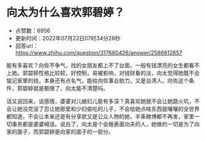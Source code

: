 # 向太为什么喜欢郭碧婷？
- 点赞数：6956
- 更新时间：2022年07月22日07时34分28秒
- 回答url：https://www.zhihu.com/question/317660426/answer/2586612657
<body>
 <p data-pid="UA2pJJKR">能有多喜欢？向佐不争气，找的女朋友都上不了台面，一般有钱漂亮的女生都看不上她。郭碧婷性格比较软，好控制，易被影响，对钱财看的淡，向太觉得她既不会惦记家里的钱，本身还有点名气，能给向佐事业助力，又是台湾人。向佐这个条件，郭碧婷就是极限了。向太能不清楚吗。</p>
 <p data-pid="OYgTZ380">话又说回来，谈感情，婆婆对儿媳妇儿能有多深？真喜欢她就不会让她跳火坑，不会让她没完没了忍让她那爱和少妇偷吃的儿子，不会给她点啥东西就嚷嚷的全世界都知道，不会让本来还是有分享欲又是公众人物的她，半条微博都不再发，家里一切事务都是婆婆喊话。说白了，向太是个会做表面功夫的人，她做的一切是为了向家的面子，而郭碧婷是向家的面子的一部分。</p>
</body>